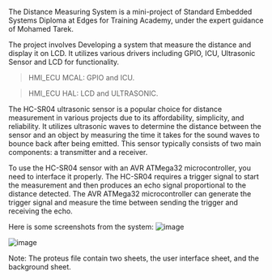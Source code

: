 The Distance Measuring System is a mini-project of Standard Embedded Systems Diploma at Edges for Training Academy, under the expert guidance of Mohamed Tarek.

The project involves Developing a system that measure the distance and display it on LCD. It utilizes various drivers including GPIO, ICU, Ultrasonic Sensor and LCD for functionality.

> HMI_ECU MCAL: GPIO and ICU.

> HMI_ECU HAL: LCD and ULTRASONIC.

The HC-SR04 ultrasonic sensor is a popular choice for distance measurement in various projects due to its affordability, simplicity, and reliability. It utilizes ultrasonic waves to determine the distance between the sensor and an object by measuring the time it takes for the sound waves to bounce back after being emitted. This sensor typically consists of two main components: a transmitter and a receiver.

To use the HC-SR04 sensor with an AVR ATMega32 microcontroller, you need to interface it properly. The HC-SR04 requires a trigger signal to start the measurement and then produces an echo signal proportional to the distance detected. The AVR ATMega32 microcontroller can generate the trigger signal and measure the time between sending the trigger and receiving the echo.

Here is some screenshots from the system:
![image](https://github.com/dev-Youssef-Ahmed/Distance-Measuring-System/assets/153888401/50961ab3-aec3-4894-93d8-dbe46c633e6c)

![image](https://github.com/dev-Youssef-Ahmed/Distance-Measuring-System/assets/153888401/7abf6794-3f2f-4e6e-8e3c-94da4900dbb3)

Note: The proteus file contain two sheets, the user interface sheet, and the background sheet.
